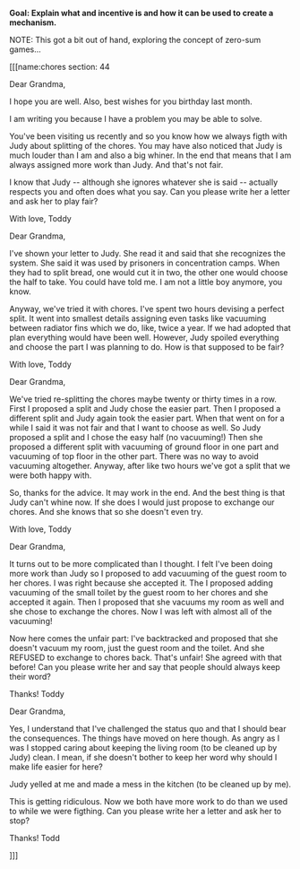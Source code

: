 **Goal: Explain what and incentive is and how it can be used to create a mechanism.**

NOTE: This got a bit out of hand, exploring the concept of zero-sum games...

[[[name:chores section: 44

Dear Grandma,

I hope you are well. Also, best wishes for you birthday last month.

I am writing you because I have a problem you may be able to solve.

You've been visiting us recently and so you know how we always figth with Judy about splitting of the chores. You may have also noticed that Judy is much louder than I am and also a big whiner. In the end that means that I am always assigned more work than Judy. And that's not fair.

I know that Judy -- although she ignores whatever she is said -- actually respects you and often does what you say. Can you please write her a letter and ask her to play fair?

With love,
Toddy

Dear Grandma,

I've shown your letter to Judy. She read it and said that she recognizes the system. She said it was used by prisoners in concentration camps. When they had to split bread, one would cut it in two, the other one would choose the half to take. You could have told me. I am not a little boy anymore, you know.

Anyway, we've tried it with chores. I've spent two hours devising a perfect split. It went into smallest details assigning even tasks like vacuuming between radiator fins which we do, like, twice a year. If we had adopted that plan everything would have been well. However, Judy spoiled everything and choose the part I was planning to do. How is that supposed to be fair?

With love,
Toddy

Dear Grandma,

We've tried re-splitting the chores maybe twenty or thirty times in a row. First I proposed a split and Judy chose the easier part. Then I proposed a different split and Judy again took the easier part. When that went on for a while I said it was not fair and that I want to choose as well. So Judy proposed a split and I chose the easy half (no vacuuming!) Then she proposed a different split with vacuuming of ground floor in one part and vacuuming of top floor in the other part. There was no way to avoid vacuuming altogether. Anyway, after like two hours we've got a split that we were both happy with.

So, thanks for the advice. It may work in the end. And the best thing is that Judy can't whine now. If she does I would just propose to exchange our chores. And she knows that so she doesn't even try.

With love,
Toddy

Dear Grandma,

It turns out to be more complicated than I thought. I felt I've been doing more work than Judy so I proposed to add vacuuming of the guest room to her chores. I was right because she accepted it. The I proposed adding vacuuming of the small toilet by the guest room to her chores and she accepted it again. Then I proposed that she vacuums my room as well and she chose to exchange the chores. Now I was left with almost all of the vacuuming!

Now here comes the unfair part: I've backtracked and proposed that she doesn't vacuum my room, just the guest room and the toilet. And she REFUSED to exchange to chores back. That's unfair! She agreed with that before! Can you please write her and say that people should always keep their word?

Thanks!
Toddy

Dear Grandma,

Yes, I understand that I've challenged the status quo and that I should bear the consequences. The things have moved on here though. As angry as I was I stopped caring about keeping the living room (to be cleaned up by Judy) clean. I mean, if she doesn't bother to keep her word why should I make life easier for here?

Judy yelled at me and made a mess in the kitchen (to be cleaned up by me).

This is getting ridiculous. Now we both have more work to do than we used to while we were figthing. Can you please write her a letter and ask her to stop?

Thanks!
Todd

]]]
